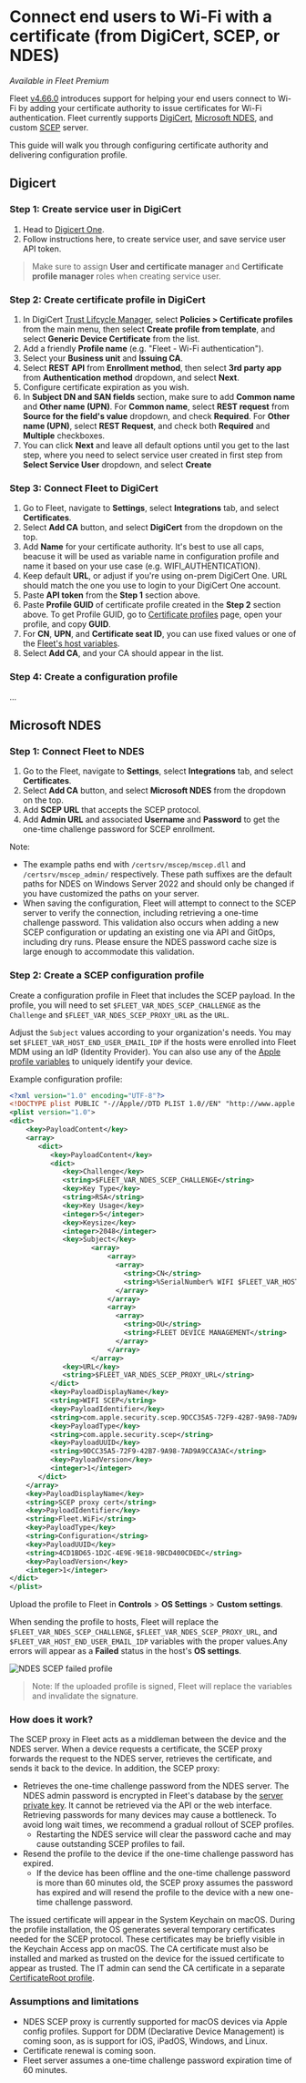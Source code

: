 # Connect end users to Wi-Fi with a certificate (from DigiCert, SCEP, or NDES) 

_Available in Fleet Premium_

Fleet [v4.66.0](https://github.com/fleetdm/fleet/releases/tag/fleet-v4.66.0) introduces support for helping your end users connect to Wi-Fi by adding your certificate authority to issue certificates for Wi-Fi authentication. Fleet currently supports [DigiCert](https://www.digicert.com/digicert-one), [Microsoft NDES](https://learn.microsoft.com/en-us/windows-server/identity/ad-cs/network-device-enrollment-service-overview), and custom [SCEP](https://en.wikipedia.org/wiki/Simple_Certificate_Enrollment_Protocol) server.

This guide will walk you through configuring certificate authority and delivering configuration
profile.

## Digicert

### Step 1: Create service user in DigiCert

1. Head to [Digicert One](https://one.digicert.com/).
2. Follow instructions here, to create service user, and save service user API token.
> Make sure to assign **User and certificate manager** and **Certificate profile manager** roles
> when creating service user.

### Step 2: Create certificate profile in DigiCert

1. In DigiCert [Trust Lifcycle Manager](https://one.digicert.com/mpki/dashboard), select
   **Policies > Certificate profiles** from the main menu, then select **Create profile from
   template**, and select **Generic Device Certificate** from the list.
2. Add a friendly **Profile name** (e.g. "Fleet - Wi-Fi authentication").
3. Select your **Business unit** and **Issuing CA**.
4. Select **REST API** from **Enrollment method**, then select **3rd party app** from
   **Authentication method** dropdown, and select **Next**.
5. Configure certificate expiration as you wish.
6. In **Subject DN and SAN fields** section, make sure to add **Common name** and **Other name
   (UPN)**. For **Common name**, select **REST request** from **Source for the field's value**
   dropdown, and check **Required**. For **Other name (UPN)**, select **REST Request**, and check
   both **Required** and **Multiple** checkboxes.
7. You can click **Next** and leave all default options until you get to the last step, where you
   need to select service user created in first step from **Select Service User** dropdown, and
   select **Create**

### Step 3: Connect Fleet to DigiCert

1. Go to Fleet, navigate to **Settings**, select **Integrations** tab, and select
   **Certificates**.
2. Select **Add CA** button, and select **DigiCert** from the dropdown on the top.
3. Add **Name** for your certificate authority. It's best to use all caps, beacuse it will be used
   as variable name in configuration profile and name it based on your use case (e.g.
   WIFI_AUTHENTICATION).
4. Keep default **URL**, or adjust if you're using on-prem DigiCert One. URL should match the one
   you use to login to your DigiCert One account.
5. Paste **API token** from the **Step 1** section above.
6. Paste **Profile GUID** of certificate profile created in the **Step 2** section above. To get
   Profile GUID, go to [Certificate profiles](https://one.digicert.com/mpki/policies/profiles) page,
   open your profile, and copy **GUID**.
7. For **CN**, **UPN**, and **Certificate seat ID**, you can use fixed values or one of the [Fleet's
   host
   variables](https://fleetdm.com/docs/configuration/yaml-files#macos-settings-and-windows-settings).
8. Select **Add CA**, and your CA should appear in the list.

### Step 4: Create a configuration profile

...

## Microsoft NDES

### Step 1: Connect Fleet to NDES

1. Go to the Fleet, navigate to **Settings**, select **Integrations** tab, and select **Certificates**.
2. Select **Add CA** button, and select **Microsoft NDES** from the dropdown on the top.
3. Add **SCEP URL** that accepts the SCEP protocol.
4. Add **Admin URL** and associated **Username** and **Password** to get the one-time challenge
   password for SCEP enrollment.

Note:
* The example paths end with `/certsrv/mscep/mscep.dll` and `/certsrv/mscep_admin/` respectively. These path suffixes are the default paths for NDES on Windows Server 2022 and should only be changed if you have customized the paths on your server.
* When saving the configuration, Fleet will attempt to connect to the SCEP server to verify the connection, including retrieving a one-time challenge password. This validation also occurs when adding a new SCEP configuration or updating an existing one via API and GitOps, including dry runs. Please ensure the NDES password cache size is large enough to accommodate this validation.

### Step 2: Create a SCEP configuration profile

Create a configuration profile in Fleet that includes the SCEP payload. In the profile, you will need to set `$FLEET_VAR_NDES_SCEP_CHALLENGE` as the `Challenge` and `$FLEET_VAR_NDES_SCEP_PROXY_URL` as the `URL`.

Adjust the `Subject` values according to your organization's needs. You may set `$FLEET_VAR_HOST_END_USER_EMAIL_IDP` if the hosts were enrolled into Fleet MDM using an IdP (Identity Provider). You can also use any of the [Apple profile variables](https://support.apple.com/en-my/guide/deployment/dep04666af94/1/web/1.0) to uniquely identify your device.

Example configuration profile:

```xml
<?xml version="1.0" encoding="UTF-8"?>
<!DOCTYPE plist PUBLIC "-//Apple//DTD PLIST 1.0//EN" "http://www.apple.com/DTDs/PropertyList-1.0.dtd">
<plist version="1.0">
<dict>
    <key>PayloadContent</key>
    <array>
       <dict>
          <key>PayloadContent</key>
          <dict>
             <key>Challenge</key>
             <string>$FLEET_VAR_NDES_SCEP_CHALLENGE</string>
             <key>Key Type</key>
             <string>RSA</string>
             <key>Key Usage</key>
             <integer>5</integer>
             <key>Keysize</key>
             <integer>2048</integer>
             <key>Subject</key>
                    <array>
                        <array>
                          <array>
                            <string>CN</string>
                            <string>%SerialNumber% WIFI $FLEET_VAR_HOST_END_USER_EMAIL_IDP</string>
                          </array>
                        </array>
                        <array>
                          <array>
                            <string>OU</string>
                            <string>FLEET DEVICE MANAGEMENT</string>
                          </array>
                        </array>
                    </array>
             <key>URL</key>
             <string>$FLEET_VAR_NDES_SCEP_PROXY_URL</string>
          </dict>
          <key>PayloadDisplayName</key>
          <string>WIFI SCEP</string>
          <key>PayloadIdentifier</key>
          <string>com.apple.security.scep.9DCC35A5-72F9-42B7-9A98-7AD9A9CCA3AC</string>
          <key>PayloadType</key>
          <string>com.apple.security.scep</string>
          <key>PayloadUUID</key>
          <string>9DCC35A5-72F9-42B7-9A98-7AD9A9CCA3AC</string>
          <key>PayloadVersion</key>
          <integer>1</integer>
       </dict>
    </array>
    <key>PayloadDisplayName</key>
    <string>SCEP proxy cert</string>
    <key>PayloadIdentifier</key>
    <string>Fleet.WiFi</string>
    <key>PayloadType</key>
    <string>Configuration</string>
    <key>PayloadUUID</key>
    <string>4CD1BD65-1D2C-4E9E-9E18-9BCD400CDEDC</string>
    <key>PayloadVersion</key>
    <integer>1</integer>
</dict>
</plist>
```

Upload the profile to Fleet in **Controls** > **OS Settings** > **Custom settings**.

When sending the profile to hosts, Fleet will replace the `$FLEET_VAR_NDES_SCEP_CHALLENGE`, `$FLEET_VAR_NDES_SCEP_PROXY_URL`, and `$FLEET_VAR_HOST_END_USER_EMAIL_IDP` variables with the proper values.Any errors will appear as a **Failed** status in the host's **OS settings**.

![NDES SCEP failed profile](../website/assets/images/articles/ndes-scep-failed-profile.png)

> Note: If the uploaded profile is signed, Fleet will replace the variables and invalidate the signature.

### How does it work?

The SCEP proxy in Fleet acts as a middleman between the device and the NDES server. When a device requests a certificate, the SCEP proxy forwards the request to the NDES server, retrieves the certificate, and sends it back to the device. In addition, the SCEP proxy:

- Retrieves the one-time challenge password from the NDES server.
  The NDES admin password is encrypted in Fleet's database by the [server private key](https://fleetdm.com/docs/configuration/fleet-server-configuration#server-private-key). It cannot be retrieved via the API or the web interface.
  Retrieving passwords for many devices may cause a bottleneck. To avoid long wait times, we recommend a gradual rollout of SCEP profiles.
  - Restarting the NDES service will clear the password cache and may cause outstanding SCEP profiles to fail.
- Resend the profile to the device if the one-time challenge password has expired.
  - If the device has been offline and the one-time challenge password is more than 60 minutes old, the SCEP proxy assumes the password has expired and will resend the profile to the device with a new one-time challenge password.

The issued certificate will appear in the System Keychain on macOS. During the profile installation, the OS generates several temporary certificates needed for the SCEP protocol. These certificates may be briefly visible in the Keychain Access app on macOS. The CA certificate must also be installed and marked as trusted on the device for the issued certificate to appear as trusted. The IT admin can send the CA certificate in a separate [CertificateRoot profile](https://developer.apple.com/documentation/devicemanagement/certificateroot?language=objc).

### Assumptions and limitations
* NDES SCEP proxy is currently supported for macOS devices via Apple config profiles. Support for DDM (Declarative Device Management) is coming soon, as is support for iOS, iPadOS, Windows, and Linux.
* Certificate renewal is coming soon.
* Fleet server assumes a one-time challenge password expiration time of 60 minutes.

<meta name="articleTitle" value="Connect end users to Wi-Fi with a certificate (from DigiCert, SCEP, or NDES)">
<meta name="authorFullName" value="Victor Lyuboslavsky">
<meta name="authorGitHubUsername" value="getvictor">
<meta name="category" value="guides">
<meta name="publishedOn" value="2024-10-30">
<meta name="description" value="Learn how to automatically connect device to a Wi-Fi by adding your certificate authority and issuing certificate from it.">
